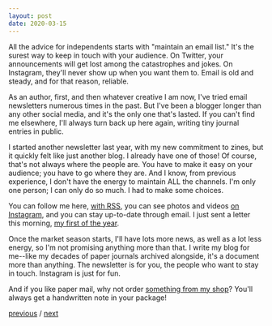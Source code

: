 ```yaml
---
layout: post
date: 2020-03-15
---
```


All the advice for independents starts with "maintain an email list." It's the surest way to keep in touch with your audience. On Twitter, your announcements will get lost among the catastrophes and jokes. On Instagram, they'll never show up when you want them to. Email is old and steady, and for that reason, reliable.

As an author, first, and then whatever creative I am now, I've tried email newsletters numerous times in the past. But I've been a blogger longer than any other social media, and it's the only one that's lasted. If you can't find me elsewhere, I'll always turn back up here again, writing tiny journal entries in public.

I started another newsletter last year, with my new commitment to zines, but it quickly felt like just another blog. I already have one of those! Of course, that's not always where the people are. You have to make it easy on your audience; you have to go where they are. And I know, from previous experience, I don't have the energy to maintain ALL the channels. I'm only one person; I can only do so much. I had to make some choices.

You can follow me here, [with RSS](http://jessdriscoll.com/blog/atom.xml), you can see photos and videos [on Instagram](http://instagram.com/alldaybreakfastdotorg), and you can stay up-to-date through email. I just sent a letter this morning, [my first of the year](https://jessdriscoll.substack.com/p/dry-your-eyes-sunday-girl-). 

Once the market season starts, I'll have lots more news, as well as a lot less energy, so I'm not promising anything more than that. I write my blog for me--like my decades of paper journals archived alongside, it's a document more than anything. The newsletter is for you, the people who want to stay in touch. Instagram is just for fun.

And if you like paper mail, why not order [something from my shop](http://alldaybreakfast.org)? You'll always get a handwritten note in your package!

<a href="{{page.previous.url}}">previous</a> / <a href="{{page.next.url}}">next</a>
